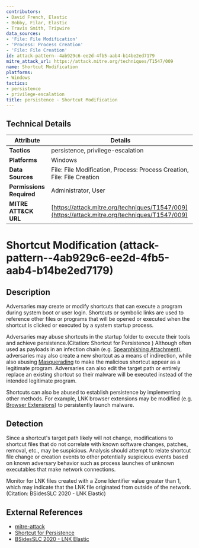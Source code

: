 ```yaml
---
contributors:
- David French, Elastic
- Bobby, Filar, Elastic
- Travis Smith, Tripwire
data_sources:
- 'File: File Modification'
- 'Process: Process Creation'
- 'File: File Creation'
id: attack-pattern--4ab929c6-ee2d-4fb5-aab4-b14be2ed7179
mitre_attack_url: https://attack.mitre.org/techniques/T1547/009
name: Shortcut Modification
platforms:
- Windows
tactics:
- persistence
- privilege-escalation
title: persistence - Shortcut Modification
---
```


## Technical Details

| Attribute | Details |
|-----------|----------|
| **Tactics** | persistence, privilege-escalation |
| **Platforms** | Windows |
| **Data Sources** | File: File Modification, Process: Process Creation, File: File Creation |
| **Permissions Required** | Administrator, User |
| **MITRE ATT&CK URL** | [https://attack.mitre.org/techniques/T1547/009](https://attack.mitre.org/techniques/T1547/009) |

# Shortcut Modification (attack-pattern--4ab929c6-ee2d-4fb5-aab4-b14be2ed7179)

## Description
Adversaries may create or modify shortcuts that can execute a program during system boot or user login. Shortcuts or symbolic links are used to reference other files or programs that will be opened or executed when the shortcut is clicked or executed by a system startup process.

Adversaries may abuse shortcuts in the startup folder to execute their tools and achieve persistence.(Citation: Shortcut for Persistence ) Although often used as payloads in an infection chain (e.g. [Spearphishing Attachment](https://attack.mitre.org/techniques/T1566/001)), adversaries may also create a new shortcut as a means of indirection, while also abusing [Masquerading](https://attack.mitre.org/techniques/T1036) to make the malicious shortcut appear as a legitimate program. Adversaries can also edit the target path or entirely replace an existing shortcut so their malware will be executed instead of the intended legitimate program.

Shortcuts can also be abused to establish persistence by implementing other methods. For example, LNK browser extensions may be modified (e.g. [Browser Extensions](https://attack.mitre.org/techniques/T1176)) to persistently launch malware.

## Detection
Since a shortcut's target path likely will not change, modifications to shortcut files that do not correlate with known software changes, patches, removal, etc., may be suspicious. Analysis should attempt to relate shortcut file change or creation events to other potentially suspicious events based on known adversary behavior such as process launches of unknown executables that make network connections.

Monitor for LNK files created with a Zone Identifier value greater than 1, which may indicate that the LNK file originated from outside of the network.(Citation: BSidesSLC 2020 - LNK Elastic)

## External References
- [mitre-attack](https://attack.mitre.org/techniques/T1547/009)
- [Shortcut for Persistence ](https://www.elastic.co/guide/en/security/7.17/shortcut-file-written-or-modified-for-persistence.html#shortcut-file-written-or-modified-for-persistence)
- [BSidesSLC 2020 - LNK Elastic](https://www.youtube.com/watch?v=nJ0UsyiUEqQ)
